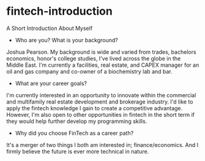 # fintech-introduction
A Short Introduction About Myself


* Who are you? What is your background?

Joshua Pearson. My background is wide and varied from trades, bachelors economics, honor's college studies, I've lived across the globe in the Middle East. I'm currently a facilities, real estate, and CAPEX manager for an oil and gas company and co-owner of a biochemistry lab and bar. 




* What are your career goals?

I'm currently interested in an opportunity to innovate within the commercial and multifamily real estate development and brokerage industry. I'd like to apply the fintech knowledge I gain to create a competitive advantage. However, I'm also open to other opportunities in fintech in the short term if they would help further develop my programming skills.


* Why did you choose FinTech as a career path? 

It's a merger of two things I both am interested in; finance/economics. And I firmly believe the future is ever more technical in nature. 